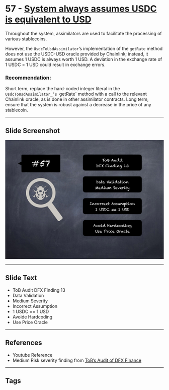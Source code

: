 
# 57 - [System always assumes USDC is equivalent to USD](./System%20always%20assumes%20USDC%20is%20equivalent%20to%20USD.md)

Throughout the system, assimilators are used to facilitate the processing of various stablecoins. 

However, the `UsdcToUsdAssimilator`’s implementation of the `getRate` method does not use the USDC-USD oracle provided by Chainlink; instead, it assumes 1 USDC is always worth 1 USD. A deviation in the exchange rate of 1 USDC = 1 USD could result in exchange errors.

### Recommendation:
Short term, replace the hard-coded integer literal in the `UsdcToUsdAssimilator_’s `getRate` method with a call to the relevant Chainlink oracle, as is done in other assimilator contracts. Long term, ensure that the system is robust against a decrease in the price of any stablecoin.
___
## Slide Screenshot
![057.png](../../images/7.%20Audit%20Findings%20101/057.png)
___
## Slide Text
- ToB Audit DFX Finding 13
- Data Validation
- Medium Severity
- Incorrect Assumption
- 1 USDC == 1 USD
- Avoide Hardcoding
- Use Price Oracle
___
## References
- Youtube Reference
- Medium Risk severity finding from [ToB’s Audit of DFX Finance](https://github.com/dfx-finance/protocol/blob/main/audits/2021-05-03-Trail_of_Bits.pdf)
___
## Tags
